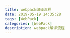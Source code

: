 ```yaml
---
title: webpack编译流程
date: 2019-05-19 14:35:28
tags: [WebPack]
categories: [WebPack]
description: webpack编译流程
---
```

